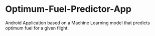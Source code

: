 # Optimum-Fuel-Predictor-App
Android Application based on a Machine Learning model that predicts optimum fuel for a given flight.
